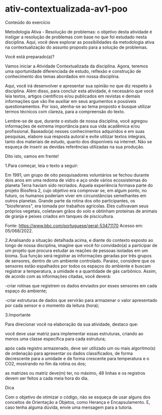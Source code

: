 # ativ-contextualizada-av1-poo

Conteúdo do exercício

Metodologia Ativa - Resolução de problemas: o objetivo desta atividade é instigar a resolução de problemas com base no que foi estudado nesta disciplina. Aqui, você deve explorar as possibilidades da metodologia ativa na contextualização do assunto proposto para a solução de problemas.

 

Você está preparado(a)?

 

Vamos iniciar a Atividade Contextualizada da disciplina. Agora, teremos uma oportunidade diferenciada de estudo, reflexão e construção de conhecimento dos temas abordados em nossa disciplina.

 

Aqui, você irá desenvolver e apresentar sua opinião no que diz respeito à disciplina. Além disso, para concluir esta atividade, é necessário que você leia textos, artigos científicos e/ou publicados em revistas e demais informações que vão lhe auxiliar em seus argumentos e possíveis questionamentos. Por isso, atenha-se ao tema proposto e busque utilizar termos técnicos com clareza, para a compreensão do texto.

 

Lembre-se de que, durante o estudo de nossa disciplina, você agregou informações de extrema importância para sua vida acadêmica e/ou profissional. Baseado(a) nesses conhecimentos adquiridos e em suas pesquisas, elabore sua resposta autoral e evite utilizar textos integrais, tanto dos materiais de estudo, quanto dos disponíveis na internet. Não se esqueça de inserir as devidas referências utilizadas na sua produção. 

 

Dito isto, vamos em frente!



1.Para começar, leia o texto a seguir:

 

Em 1991, um grupo de oito pesquisadores voluntários se fechou durante dois anos em uma redoma de vidro e aço onde vários ecossistemas do planeta Terra haviam sido recriados. Aquela experiência formava parte do projeto Biosfera 2, cujo objetivo era comprovar se, em algum ponto, no futuro, os humanos poderiam viver em circunstâncias semelhantes em outros planetas. Grande parte da rotina dos oito participantes, os "biosferanos", era tomada por trabalhos agrícolas. Eles cultivavam seus próprios vegetais, coletavam grãos do solo e obtinham proteínas de animais de granja e peixes criados em tanques de piscicultura.

 

Fonte: https://www.bbc.com/portuguese/geral-53471170 Acesso em: 05/068/2022.

 

2.Analisando a situação detalhada acima, e diante do contexto exposto ao longo de nossa disciplina, imagine que você foi convidado(a) a participar de um projeto que procura estudar as reações de pessoas isoladas em um bioma. Sua função será registrar as informações geradas por três grupos de sensores, dentro de um ambiente controlado. Paraiso, considere que os sensores estão espalhados por todos os espaços do ambiente e buscam registrar a temperatura, a umidade e a quantidade de gás carbônico. Assim, de acordo com as informações citadas, você deverá:



-criar rotinas que registrem os dados enviados por esses sensores em cada espaço do ambiente;

-criar estruturas de dados que servirão para armazenar o valor apresentado por cada sensor e o momento da leitura (hora);



3.Importante



Para direcionar você na elaboração da sua atividade, destaco que:



você deve usar matriz para implementar essas estruturas, criando ao menos uma classe específica para cada estrutura;


após cada registro armazenado, deve ser utilizado um ou mais algoritmo(s) de ordenação para apresentar os dados classificados, de forma decrescente para a umidade e de forma crescente para temperatura e o CO2, mostrando no fim da rotina os dos;


as matrizes ou matriz deve(m) ter, no máximo, 48 linhas e os registros devem ser feitos a cada meia hora do dia.


Dica



Com o objetivo de otimizar o código, não se esqueça de usar alguns dos conceitos de Orientação a Objetos, como Herança e Encapsulamento. E, caso tenha alguma dúvida, envie uma mensagem para a tutoria.  






